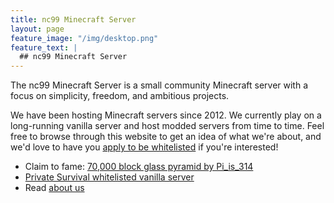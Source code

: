 ```yaml
---
title: nc99 Minecraft Server
layout: page
feature_image: "/img/desktop.png"
feature_text: |
  ## nc99 Minecraft Server
---
```


The nc99 Minecraft Server is a small community Minecraft server with a focus on simplicity, freedom, and ambitious projects.

We have been hosting Minecraft servers since 2012. We currently play on a long-running vanilla server and host modded servers from time to time. Feel free to browse through this website to get an idea of what we're about, and we'd love to have you [apply to be whitelisted](/apply) if you're interested!

- Claim to fame: [70,000 block glass pyramid by Pi_is_314]()
- [Private Survival whitelisted vanilla server](/servers/privatesurvival)
- Read [about us](/about)
